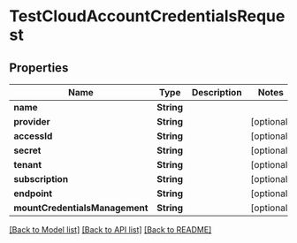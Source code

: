 # TestCloudAccountCredentialsRequest

## Properties

Name | Type | Description | Notes
------------ | ------------- | ------------- | -------------
**name** | **String** |  | 
**provider** | **String** |  | [optional] 
**accessId** | **String** |  | [optional] 
**secret** | **String** |  | [optional] 
**tenant** | **String** |  | [optional] 
**subscription** | **String** |  | [optional] 
**endpoint** | **String** |  | [optional] 
**mountCredentialsManagement** | **String** |  | [optional] 

[[Back to Model list]](../#documentation-for-models) [[Back to API list]](../#documentation-for-api-endpoints) [[Back to README]](../)


